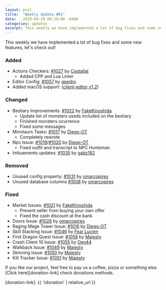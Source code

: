```yaml
---
layout: post
title:  "Weekly Update #01"
date:   2020-04-20 09:10:00 -0400
categories: updates
excerpt: This weekly we have implemented a lot of bug fixes and some new features, let's check out!
---
```


This weekly we have implemented a lot of bug fixes and some new features, let's check out!

### Added
- Actions Checkers: [#1027][pr-1027] by [Costallat][gh-footot]
    - Added CPP and Lua Linter
- Editor Config: [#1057][pr-1057] by [gpedro][gh-gpedro]
- Added macOS support: ([client-editor v1.2][repo-clienteditor])

### Changed

- Bestiary Improvements: [#1022][pr-1022] by [FakeKinoshida][gh-fakeshinoda]
    - Update list of monsters useds included on the bestiary
    - Finished monsters ocurrence
    - Fixed some messages
- Minotaurs Tasks: [#1017][pr-1017] by [Diego-OT][gh-diegoot]
    - Completely rewrote
- Npc Issue: [#1019][pr-1019]/[#1020][pr-1020] by [Diego-OT][gh-diegoot]
    - Fixed outfit and transcript to NPC Huntsman
- Imbuements updates: [#1035][pr-1035] by [gabz182][gh-gabz182]

### Removed

- Unused config property: [#1031][pr-1031] by [omarcopires][gh-omarcopires]
- Unused database columns [#1008][pr-1008] by [omarcopires][gh-omarcopires]

### Fixed

- Market Issues: [#1021][pr-1021] by [FakeKinoshida][gh-fakeshinoda]
    - Prevent seller from buying your own offer
    - Fixed the cash discount at the bank
- Doors Issue: [#1026][pr-1026] by [omarcopires][gh-omarcopires]
- Raging Mage Tower Issue: [#1016][pr-1016] by [Diego-OT][gh-diegoot]
- Skill Stacking Issue: [#1046][pr-1046] by [Fear Lucien][gh-fearlucien]
- First Dragon Quest Issue: [#1058][pr-1058] by [Majesty][gh-majesty]
- Crash Client 10 Issue: [#1055][pr-1055] by [Oen44][gh-oen44]
- Walkback Issue: [#1049][pr-1049] by [Majesty][gh-majesty]
- Skinning Issue: [#1050][pr-1050] by [Majesty][gh-majesty]
- Kill Tracker Issue: [#1051][pr-1051] by [Majesty][gh-majesty]

If you like our project, feel free to pay us a coffee, pizza or something else. [Click here][donation-link] check donations methods.

[donation-link]: {{ '/donation' | relative_url }}

[repo-clienteditor]: https://github.com/opentibiabr/client-editor/releases

[pr-1008]: https://github.com/opentibiabr/otservbr-global/pull/1008
[pr-1016]: https://github.com/opentibiabr/otservbr-global/pull/1016
[pr-1017]: https://github.com/opentibiabr/otservbr-global/pull/1017
[pr-1019]: https://github.com/opentibiabr/otservbr-global/pull/1019
[pr-1020]: https://github.com/opentibiabr/otservbr-global/pull/1020
[pr-1021]: https://github.com/opentibiabr/otservbr-global/pull/1021
[pr-1022]: https://github.com/opentibiabr/otservbr-global/pull/1022
[pr-1026]: https://github.com/opentibiabr/otservbr-global/pull/1026
[pr-1027]: https://github.com/opentibiabr/otservbr-global/pull/1027
[pr-1031]: https://github.com/opentibiabr/otservbr-global/pull/1031
[pr-1035]: https://github.com/opentibiabr/otservbr-global/pull/1035
[pr-1046]: https://github.com/opentibiabr/otservbr-global/pull/1046
[pr-1049]: https://github.com/opentibiabr/otservbr-global/pull/1049
[pr-1050]: https://github.com/opentibiabr/otservbr-global/pull/1050
[pr-1051]: https://github.com/opentibiabr/otservbr-global/pull/1051
[pr-1055]: https://github.com/opentibiabr/otservbr-global/pull/1055
[pr-1057]: https://github.com/opentibiabr/otservbr-global/pull/1057
[pr-1058]: https://github.com/opentibiabr/otservbr-global/pull/1058

[gh-diegoot]: https://github.com/diego-ot
[gh-fakeshinoda]: https://github.com/fakeshinoda
[gh-fearlucien]: https://github.com/fearlucien
[gh-footot]: https://github.com/footot
[gh-gabz182]: https://github.com/gabz182
[gh-gpedro]: https://github.com/gpedro
[gh-majesty]: https://github.com/majestyotbr
[gh-oen44]: https://github.com/oen44
[gh-omarcopires]: https://github.com/omarcopires
